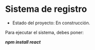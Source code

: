 <h1>Sistema de registro</h1>

- Estado del proyecto: En construcción.

Para ejecutar el sistema, debes poner:

***npm install react***
